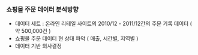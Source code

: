 ### 쇼핑몰 주문 데이터 분석방향
- 데이터 세트 : 온라인 리테일 사이트의 2010/12 - 2011/12간의 주문 기록 데이터 ( 약 500,000건 )
- 쇼핑몰 주문 데이터 현 상태 파악 ( 매출, 시간별, 지역별 )
- 데이터 기반 의사결정 
